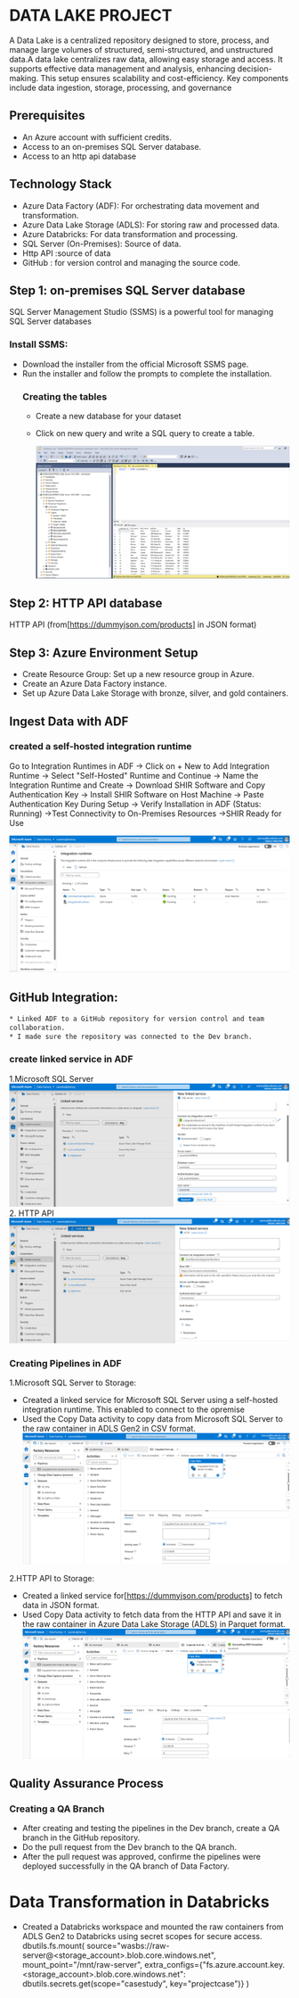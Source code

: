  # DATA LAKE PROJECT
 
 A Data Lake is a centralized repository designed to store, process, and manage large volumes of structured, semi-structured, and unstructured data.A data lake centralizes raw data, allowing easy storage and access. It supports effective data management and analysis, enhancing decision-making. This setup ensures scalability and cost-efficiency. Key components include data ingestion, storage, processing, and governance
            
 ## Prerequisites
 * An Azure account with sufficient credits.
 * Access to an on-premises SQL Server database.
 * Access to an http api database

## Technology Stack
* Azure Data Factory (ADF): For orchestrating data movement and transformation.
* Azure Data Lake Storage (ADLS): For storing raw and processed data.
* Azure Databricks: For data transformation and processing.
* SQL Server (On-Premises): Source of data.
* Http API :source of data
* GitHub : for version control and managing the source code.

 ## Step 1:  on-premises SQL Server database
 SQL Server Management Studio (SSMS) is a powerful tool for managing SQL Server databases
 ### Install SSMS:
* Download the installer from the official Microsoft SSMS page.
* Run the installer and follow the prompts to complete the installation.
   ### Creating the tables
  * Create a new database for your dataset
  * Click on new query and write a SQL query to create a table.

    ![image alt](https://github.com/bijibabu/CASE-STUDY/blob/main/Retail/screenshot/ssmslogin.png?raw=true)

## Step 2: HTTP API database
HTTP API (from[https://dummyjson.com/products] in JSON format)
  
## Step 3: Azure Environment Setup
* Create Resource Group: Set up a new resource group in Azure.
* Create an Azure Data Factory instance.
* Set up Azure Data Lake Storage with bronze, silver, and gold containers.
## Ingest Data with ADF
###  created a self-hosted integration runtime

 Go to  Integration Runtimes in ADF → Click on + New to Add Integration Runtime →
Select "Self-Hosted" Runtime and Continue → Name the Integration Runtime and Create →
Download SHIR Software and Copy Authentication Key → Install SHIR Software on Host Machine → Paste Authentication Key During Setup → Verify Installation in ADF (Status: Running) →Test Connectivity to On-Premises Resources →SHIR Ready for Use

 ![image alt](https://github.com/bijibabu/CASE-STUDY/blob/main/Retail/screenshot/integration%20runtime.png?raw=true)
 ## GitHub Integration:
    * Linked ADF to a GitHub repository for version control and team collaboration.
    * I made sure the repository was connected to the Dev branch. 


 ### create linked service in ADF
 
 1.Microsoft SQL Server 
     ![image alt](https://github.com/bijibabu/CASE-STUDY/blob/main/Retail/screenshot/ssmslink.png?raw=true)
 2. HTTP API 
![image alt](https://github.com/bijibabu/CASE-STUDY/blob/main/Retail/screenshot/httplink.png?raw=true)


###  Creating Pipelines in ADF    
 1.Microsoft SQL Server to Storage:
  * Created a linked service for Microsoft SQL Server using a self-hosted integration 
    runtime. This enabled  to connect to the opremise  
  *  Used the Copy Data activity to copy data from Microsoft SQL Server to the raw
      container in ADLS Gen2 in CSV format.    
  ![image alt](https://github.com/bijibabu/CASE-STUDY/blob/main/Retail/screenshot/ssms%20pipiline.png?raw=true)

2.HTTP API to Storage:
* Created a linked service for[https://dummyjson.com/products] to fetch data in JSON 
  format. 
*  Used Copy Data activity to fetch data from the HTTP API and save it in the raw
 container in Azure Data Lake Storage (ADLS) in Parquet format. 
   ![image alt](https://github.com/bijibabu/CASE-STUDY/blob/main/Retail/screenshot/http%20pipeline.png?raw=true)

## Quality Assurance Process
 ### Creating a QA Branch 
* After creating and testing the pipelines in the Dev branch, create a QA branch in the 
  GitHub repository. 
* Do the pull request from the Dev branch to the QA branch. 
* After the pull request was approved, confirme the pipelines were deployed 
  successfully in the QA branch of Data Factory.
  
# Data Transformation in Databricks
* Created a Databricks workspace and mounted the raw containers from 
 ADLS Gen2 to Databricks using secret scopes for secure access. 
           dbutils.fs.mount(
    source="wasbs://raw-server@<storage_account>.blob.core.windows.net",
    mount_point="/mnt/raw-server",
    extra_configs={"fs.azure.account.key.<storage_account>.blob.core.windows.net": 
                   dbutils.secrets.get(scope="casestudy", key="projectcase")}
)


  
